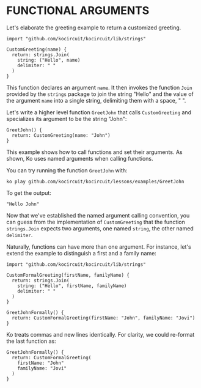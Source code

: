 # FUNCTIONAL ARGUMENTS

Let's elaborate the greeting example to return a customized greeting.

```ko
import "github.com/kocircuit/kocircuit/lib/strings"

CustomGreeting(name) {
  return: strings.Join(
    string: ("Hello", name)
    delimiter: " "
  )
}
```

This function declares an argument `name`. It then invokes the 
function `Join` provided by the `strings` package to join
the string "Hello" and the value of the argument `name` into
a single string, delimiting them with a space, " ".

Let's write a higher level function `GreetJohn` that calls `CustomGreeting`
and specializes its argument to be the string "John":

```ko
GreetJohn() {
  return: CustomGreeting(name: "John")
}
```

This example shows how to call functions and set their arguments.
As shown, Ko uses named arguments when calling functions.

You can try running the function `GreetJohn` with:

```ko
ko play github.com/kocircuit/kocircuit/lessons/examples/GreetJohn
```

To get the output:

```text
"Hello John"
```

Now that we've established the named argument calling convention,
you can guess from the implementation of `CustomGreeting` that
the function `strings.Join` expects two arguments, one named 
`string`, the other named `delimiter`.

Naturally, functions can have more than one argument. For instance,
let's extend the example to distinguish a first and a family name:

```ko
import "github.com/kocircuit/kocircuit/lib/strings"

CustomFormalGreeting(firstName, familyName) {
  return: strings.Join(
    string: ("Hello", firstName, familyName)
    delimiter: " "
  )
}

GreetJohnFormally() {
  return: CustomFormalGreeting(firstName: "John", familyName: "Jovi")
}
```

Ko treats commas and new lines identically. For clarity, we could re-format
the last function as:

```ko
GreetJohnFormally() {
  return: CustomFormalGreeting(
    firstName: "John"
    familyName: "Jovi"
  )
}
```

